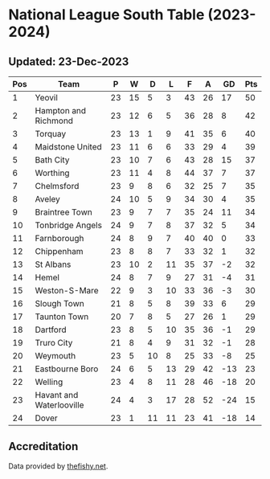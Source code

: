 # National League South Table (2023-2024)
## Updated: 23-Dec-2023

| Pos | Team | P | W | D | L | F | A | GD | Pts |
| --- | --- | --- | --- | --- | --- | --- | --- | --- | --- |
| 1 | Yeovil | 23 | 15 | 5 | 3 | 43 | 26 | 17 | 50 |
| 2 | Hampton and Richmond | 23 | 12 | 6 | 5 | 36 | 28 | 8 | 42 |
| 3 | Torquay | 23 | 13 | 1 | 9 | 41 | 35 | 6 | 40 |
| 4 | Maidstone United | 23 | 11 | 6 | 6 | 33 | 29 | 4 | 39 |
| 5 | Bath City | 23 | 10 | 7 | 6 | 43 | 28 | 15 | 37 |
| 6 | Worthing | 23 | 11 | 4 | 8 | 44 | 37 | 7 | 37 |
| 7 | Chelmsford | 23 | 9 | 8 | 6 | 32 | 25 | 7 | 35 |
| 8 | Aveley | 24 | 10 | 5 | 9 | 34 | 30 | 4 | 35 |
| 9 | Braintree Town | 23 | 9 | 7 | 7 | 35 | 24 | 11 | 34 |
| 10 | Tonbridge Angels | 24 | 9 | 7 | 8 | 37 | 32 | 5 | 34 |
| 11 | Farnborough | 24 | 8 | 9 | 7 | 40 | 40 | 0 | 33 |
| 12 | Chippenham | 23 | 8 | 8 | 7 | 33 | 32 | 1 | 32 |
| 13 | St Albans | 23 | 10 | 2 | 11 | 35 | 37 | -2 | 32 |
| 14 | Hemel | 24 | 8 | 7 | 9 | 27 | 31 | -4 | 31 |
| 15 | Weston-S-Mare | 22 | 9 | 3 | 10 | 33 | 36 | -3 | 30 |
| 16 | Slough Town | 21 | 8 | 5 | 8 | 39 | 33 | 6 | 29 |
| 17 | Taunton Town | 20 | 7 | 8 | 5 | 27 | 26 | 1 | 29 |
| 18 | Dartford | 23 | 8 | 5 | 10 | 35 | 36 | -1 | 29 |
| 19 | Truro City | 21 | 8 | 4 | 9 | 31 | 32 | -1 | 28 |
| 20 | Weymouth | 23 | 5 | 10 | 8 | 25 | 33 | -8 | 25 |
| 21 | Eastbourne Boro | 24 | 6 | 5 | 13 | 29 | 42 | -13 | 23 |
| 22 | Welling | 23 | 4 | 8 | 11 | 28 | 46 | -18 | 20 |
| 23 | Havant and Waterlooville | 24 | 4 | 3 | 17 | 28 | 52 | -24 | 15 |
| 24 | Dover | 23 | 1 | 11 | 11 | 23 | 41 | -18 | 14 |

## Accreditation 

Data provided by [thefishy.net](https://www.thefishy.net/).